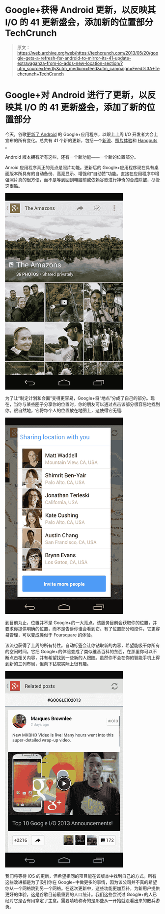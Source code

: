 # Google+获得 Android 更新，以反映其 I/O 的 41 更新盛会，添加新的位置部分 TechCrunch

> 原文：<https://web.archive.org/web/https://techcrunch.com/2013/05/20/google-gets-a-refresh-for-android-to-mirror-its-41-update-extravaganza-from-io-adds-new-location-section/?utm_source=feedly&utm_medium=feed&utm_campaign=Feed%3A+Techcrunch+TechCrunch>

# Google+对 Android 进行了更新，以反映其 I/O 的 41 更新盛会，添加了新的位置部分

今天，谷歌[更新了 Android](https://web.archive.org/web/20221005173246/http://googleplusproject.blogspot.com/2013/05/google-for-android-42.html) 的 Google+应用程序，以跟上上周 I/O 开发者大会上宣布的所有变化。总共有 41 个新的更新，包括一个[新流](https://web.archive.org/web/20221005173246/https://beta.techcrunch.com/2013/05/15/google-redesigns-its-stream-to-include-multi-column-google-now-esque-cards-auto-hashtags-and-more/)、[照片体验](https://web.archive.org/web/20221005173246/https://beta.techcrunch.com/2013/05/15/google-photos-can-now-automatically-create-animated-gifs-panoramas-hdr-images-and-better-group-shots/)和 [Hangouts](https://web.archive.org/web/20221005173246/https://beta.techcrunch.com/2013/05/15/google-hangouts-messaging-app/) 。

Android 版本拥有所有这些，还有一个新功能——一个新的位置部分。

Anroid 应用程序真正的亮点是照片功能。更新后的 Google+应用程序现在具有桌面版本所具有的自动备份、高亮显示、增强和“自动赞”功能。直接在应用程序中增强照片真的很方便，而不是等到回到电脑前或依赖谷歌进行神奇的合成除皱，尽管这很酷。

[![auto2](img/343c1f9a61b779656e2754b5d4738eb8.png)](https://web.archive.org/web/20221005173246/https://beta.techcrunch.com/wp-content/uploads/2013/05/auto2.png)

为了让“制定计划和会面”变得更容易，Google+将“地点”分成了自己的部分。现在，当你与某些圈子分享你的位置时，你的朋友可以通过点击该部分很容易地找到你。很自然地，它将每个人的位置放在地图上，这使得它无缝:

[![location3](img/3a19a6de42fd5184b47dd7498e449425.png)](https://web.archive.org/web/20221005173246/https://beta.techcrunch.com/wp-content/uploads/2013/05/location3.png)

到目前为止，位置并不是 Google+的一大亮点。该服务目前会获取你的位置，并要求你提供明确的位置，而不是告诉你谁会看到它。有了位置部分和控件，它更容易管理，可以变成类似于 Foursquare 的体验。

该流也获得了上周的所有特性。自动标签会让你钻取新的内容，希望能吸干你所有的空闲时间。它把 Google+的体验变成了类似维基百科的东西，在那里你可以不断点击相关内容，并有希望找到一些新的人跟随。虽然你不会在你的智能手机上得到新的三列布局，但向下钻取实际上很有趣。

[![related2](img/13d3b32813b8932c72716fc54b8e8f1a.png)](https://web.archive.org/web/20221005173246/https://beta.techcrunch.com/wp-content/uploads/2013/05/related2.png)

我们将等待 iOS 的更新，但希望相同的项目能在该版本中找到自己的方式。所有这些改进都是为了吸引你在 Google+中做更多的事情，因为该公司并不真的希望你从一个网络跳到另一个网络。在这次更新中，这些功能更加互补，为新用户提供更好的体验，这是谷歌目前最重要的人口统计。我们这些尝试过 Google+的人已经对它是否有用拿定了主意。需要啧啧称奇的是那些从一开始就没看出来的散兵游勇。